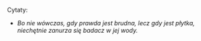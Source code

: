
Cytaty:
- _Bo nie wówczas, gdy prawda jest brudna, lecz gdy jest płytka, niechętnie zanurza się badacz w jej wody._